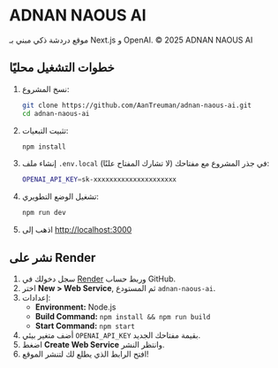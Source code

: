 # ADNAN NAOUS AI

موقع دردشة ذكي مبني بـ Next.js و OpenAI.
© 2025 ADNAN NAOUS AI

## خطوات التشغيل محليًا

1. نسخ المشروع:
   ```bash
   git clone https://github.com/AanTreuman/adnan-naous-ai.git
   cd adnan-naous-ai
   ```

2. تثبيت التبعيات:
   ```bash
   npm install
   ```

3. إنشاء ملف `.env.local` في جذر المشروع مع مفتاحك (لا تشارك المفتاح علنًا):
   ```bash
   OPENAI_API_KEY=sk-xxxxxxxxxxxxxxxxxxxxx
   ```

4. تشغيل الوضع التطويري:
   ```bash
   npm run dev
   ```

5. اذهب إلى [http://localhost:3000](http://localhost:3000)

## نشر على Render

1. سجل دخولك في [Render](https://render.com) وربط حساب GitHub.
2. اختر **New > Web Service**, ثم المستودع `adnan-naous-ai`.
3. إعدادات:
   - **Environment:** Node.js
   - **Build Command:** `npm install && npm run build`
   - **Start Command:** `npm start`
4. أضف متغير بيئي `OPENAI_API_KEY` بقيمة مفتاحك الجديد.
5. اضغط **Create Web Service** وانتظر النشر.
6. افتح الرابط الذي يطلع لك لتنشر الموقع!
